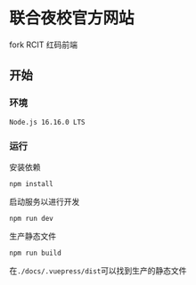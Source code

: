 # 联合夜校官方网站
fork RCIT 红码前端

## 开始

### 环境

```
Node.js 16.16.0 LTS 
```


### 运行

安装依赖

```shell
npm install
```

启动服务以进行开发

```shell
npm run dev
```

生产静态文件

```shell
npm run build
```

在`./docs/.vuepress/dist`可以找到生产的静态文件
